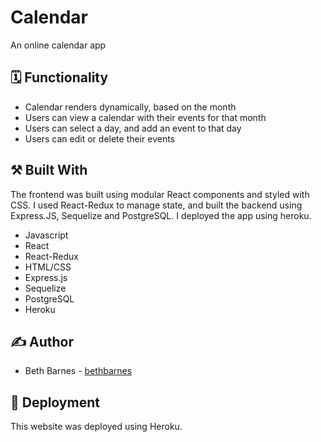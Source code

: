 #  Calendar

An online calendar app

## :spiral_calendar: Functionality

* Calendar renders dynamically, based on the month
* Users can view a calendar with their events for that month
* Users can select a day, and add an event to that day
* Users can edit or delete their events

## :hammer_and_pick: Built With

The frontend was built using modular React components and styled with CSS. I used React-Redux to manage state, and built the backend using Express.JS, Sequelize and PostgreSQL. I deployed the app using heroku.

* Javascript
* React
* React-Redux
* HTML/CSS
* Express.js
* Sequelize
* PostgreSQL
* Heroku

## :writing_hand: Author

* Beth Barnes - [bethbarnes](https://github.com/bethbarnes)

## :rocket: Deployment

This website was deployed using Heroku.
